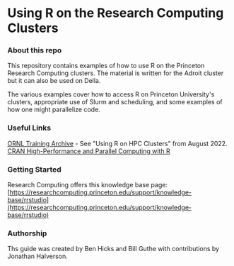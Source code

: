 # Using R on the Research Computing Clusters

### About this repo

This repository contains examples of how to use R on the Princeton Research Computing
clusters. The material is written for the Adroit cluster but it can also be used on Della.

The various examples cover how to access R on Princeton University's clusters,
appropriate use of Slurm and scheduling, and some examples of how
one might parallelize code.

### Useful Links

[ORNL Training Archive](https://docs.olcf.ornl.gov/training/training_archive.html) - See "Using R on HPC Clusters" from August 2022.
[CRAN High-Performance and Parallel Computing with R](https://cran.r-project.org/web/views/HighPerformanceComputing.html)
### Getting Started

Research Computing offers this knowledge base page: [https://researchcomputing.princeton.edu/support/knowledge-base/rrstudio](https://researchcomputing.princeton.edu/support/knowledge-base/rrstudio)

### Authorship

Ths guide was created by Ben Hicks and Bill Guthe with contributions by Jonathan Halverson.
